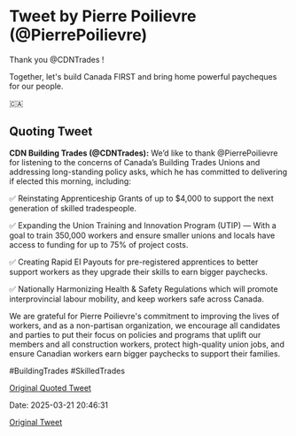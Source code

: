 # Tweet by Pierre Poilievre (@PierrePoilievre)

Thank you @CDNTrades ! 

Together, let's build Canada FIRST and bring home powerful paycheques for our people.

🇨🇦

## Quoting Tweet

**CDN Building Trades (@CDNTrades):** We’d like to thank @PierrePoilievre for listening to the concerns of Canada’s Building Trades Unions and addressing long-standing policy asks, which he has committed to delivering if elected this morning, including:

✅ Reinstating Apprenticeship Grants of up to $4,000 to support the next generation of skilled tradespeople. 

✅ Expanding the Union Training and Innovation Program (UTIP) — With a goal to train 350,000 workers and ensure smaller unions and locals have access to funding for up to 75% of project costs. 

✅ Creating Rapid EI Payouts for pre-registered apprentices to better support workers as they upgrade their skills to earn bigger paychecks.

✅ Nationally Harmonizing Health & Safety Regulations which will promote interprovincial labour mobility, and keep workers safe across Canada.

We are grateful for Pierre Poilievre's commitment to improving the lives of workers, and as a non-partisan organization, we encourage all candidates and parties to put their focus on policies and programs that uplift our members and all construction workers, protect high-quality union jobs, and ensure Canadian workers earn bigger paychecks to support their families.

#BuildingTrades #SkilledTrades

[Original Quoted Tweet](https://x.com/CDNTrades/status/1903105132725723486)

Date: 2025-03-21 20:46:31

[Original Tweet](https://x.com/PierrePoilievre/status/1903186484229702047)
